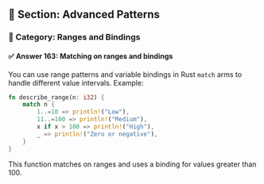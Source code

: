 ## 📘 Section: Advanced Patterns  
### 🔹 Category: Ranges and Bindings  
#### ✅ Answer 163: Matching on ranges and bindings

You can use range patterns and variable bindings in Rust `match` arms to handle different value intervals. Example:

```rust
fn describe_range(n: i32) {
    match n {
        1..=10 => println!("Low"),
        11..=100 => println!("Medium"),
        x if x > 100 => println!("High"),
        _ => println!("Zero or negative"),
    }
}
```

This function matches on ranges and uses a binding for values greater than 100.
